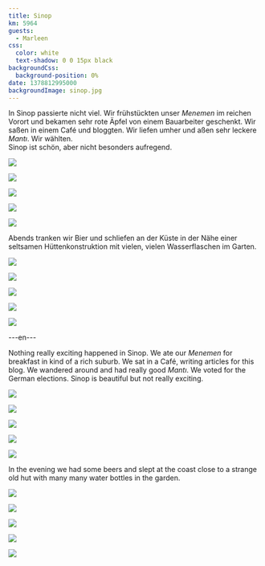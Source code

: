 ```yaml
---
title: Sinop
km: 5964
guests:
  - Marleen
css:
  color: white
  text-shadow: 0 0 15px black
backgroundCss:
  background-position: 0%
date: 1378812995000
backgroundImage: sinop.jpg
---
```


In Sinop passierte nicht viel. Wir frühstückten unser _Menemen_ im reichen Vorort und bekamen sehr rote Äpfel von einem Bauarbeiter geschenkt. Wir saßen in einem Café und bloggten. Wir liefen umher und aßen sehr leckere _Mantı_. Wir wählten.  
Sinop ist schön, aber nicht besonders aufregend.

![](DSC06682)

![](DSC06685)

![](DSC06707)

![](DSC06719)

![](DSC06724)

Abends tranken wir Bier und schliefen an der Küste in der Nähe einer seltsamen Hüttenkonstruktion mit vielen, vielen Wasserflaschen im Garten.

![](DSC06736)

![](DSC06745)

![](DSC06747)

![](DSC06769)

![](DSC06812)

---en---

Nothing really exciting happened in Sinop. We ate our _Menemen_ for breakfast in kind of a rich suburb. We sat in a Café, writing articles for this blog. We wandered around and had really good _Mantı_. We voted for the German elections. Sinop is beautiful but not really exciting.

![](DSC06682)

![](DSC06685)

![](DSC06707)

![](DSC06719)

![](DSC06724)

In the evening we had some beers and slept at the coast close to a strange old hut with many many water bottles in the garden.

![](DSC06736)

![](DSC06745)

![](DSC06747)

![](DSC06769)

![](DSC06812)
